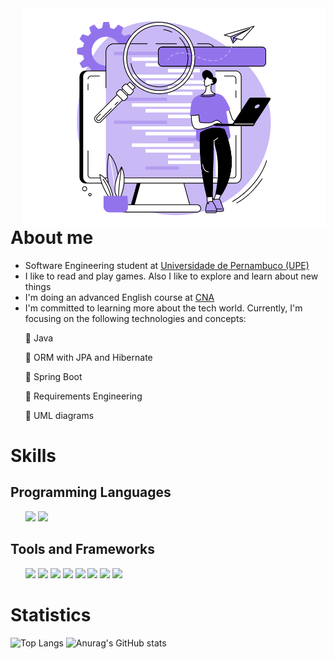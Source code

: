 <img align="right" src="./picture_purple_guy.webp" height="350x"/>
<h1>About me</h1>
<ul>
  <li>Software Engineering student at <a href="https://www.upe.br">Universidade de Pernambuco (UPE)</a></li>
  <li>I like to read and play games. Also I like to explore and learn about new things</li>
  <li>I'm doing an advanced English course at <a href="https://prod.cnanet.com.br">CNA</a></li>
  <li>I'm committed to learning more about the tech world. Currently, I'm focusing on the following technologies and concepts:</li>
    <!-- List of technologies and concepts -->
    <p>🔹 Java</p>
    <p>🔹 ORM with JPA and Hibernate</p>
    <p>🔹 Spring Boot</p>
    <p>🔹 Requirements Engineering</p>
    <p>🔹 UML diagrams</p>
</ul>

<h1>Skills</h1>
<h2>Programming Languages</h2>
<!-- List of programming Languages -->
<ul>
  <img src="https://cdn.jsdelivr.net/gh/devicons/devicon/icons/java/java-original.svg" style="height:3em" />
  <img src="https://cdn.jsdelivr.net/gh/devicons/devicon/icons/python/python-original.svg" style="height:3em"/>
  
</ul>
<h2>Tools and Frameworks</h2>
<!-- List of Tools and Frameworks-->
<ul>
  <img src="https://cdn.jsdelivr.net/gh/devicons/devicon/icons/spring/spring-original.svg" style="height:3em"/>
  <img src="https://skillicons.dev/icons?i=hibernate" />
  <img src="https://cdn.jsdelivr.net/gh/devicons/devicon/icons/androidstudio/androidstudio-original.svg" style="height:3em"/>
  <img src="https://skillicons.dev/icons?i=eclipse" />
  <img src="https://skillicons.dev/icons?i=idea" />
  <img src="https://cdn.jsdelivr.net/gh/devicons/devicon/icons/postgresql/postgresql-original.svg" style="height:3em"/>
  <img src="https://cdn.jsdelivr.net/gh/devicons/devicon/icons/mysql/mysql-original.svg" style="height:3em"/> 
  <img src="https://cdn.jsdelivr.net/gh/devicons/devicon/icons/figma/figma-original.svg" style="height:3em"/>
</ul>

<h1>Statistics</h1>

![Top Langs](https://github-readme-stats.vercel.app/api/top-langs/?username=Luan-Vn4&size_weight=0.5&count_weight=0.5)
![Anurag's GitHub stats](https://github-readme-stats.vercel.app/api?username=Luan-Vn4&theme=default&show_icons=true)
